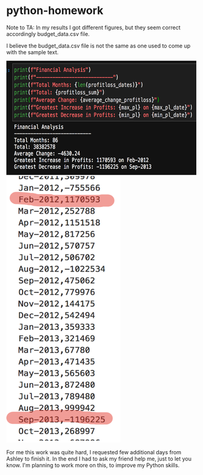 # python-homework

Note to TA: In my results I got different figures, but they seem correct accordingly budget_data.csv file. 

I believe the budget_data.csv file is not the same as one used to come up with the sample text. 


<img src="Images/1.png" width="500" height="300"> 
<img src="Images/2.png" width="300" height="700">


For me this work was quite hard, I requested few additional days from Ashley to finish it. In the end I had to ask my friend help me, just to let you know. 
I'm planning to work more on this, to improve my Python skills.

